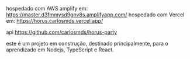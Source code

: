 hospedado com AWS amplify em: https://master.d3fmmysd9gnv8s.amplifyapp.com/
hospedado com Vercel em: https://horus.carlosmds.vercel.app/

api https://github.com/carlosmds/horus-party

este é um projeto em construção, destinado principalmente, para o aprendizado em Nodejs, TypeScript e React.

